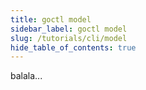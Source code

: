 ```yaml
---
title: goctl model
sidebar_label: goctl model
slug: /tutorials/cli/model
hide_table_of_contents: true
---
```

balala...